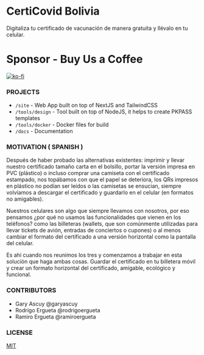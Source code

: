 # CertiCovid Bolivia

Digitaliza tu certificado de vacunación de manera gratuita y llévalo en tu celular.

# Sponsor - Buy Us a Coffee

[![ko-fi](https://ko-fi.com/img/githubbutton_sm.svg)](https://ko-fi.com/E1E25YVX9)

### PROJECTS

- `/site` - Web App built on top of NextJS and TailwindCSS
- `/tools/design` - Tool built on top of NodeJS, it helps to create PKPASS templates
- `/tools/docker` - Docker files for build
- `/docs` - Documentation

### MOTIVATION ( SPANISH )

Después de haber probado las alternativas existentes: imprimir y llevar nuestro certificado tamaño carta en el bolsillo, portar la versión impresa en PVC (plástico) o incluso comprar una camiseta con el certificado estampado, nos topábamos con que el papel se deteriora, los QRs impresos en plástico no podían ser leídos o las camisetas se ensucian, siempre volvíamos a descargar el certificado y guardarlo en el celular (en formatos no amigables).


Nuestros celulares son algo que siempre llevamos con nosotros, por eso pensamos ¿por qué no usamos las funcionalidades que vienen en los teléfonos? como las billeteras (wallets, que son comúnmente utilizadas para llevar tickets de avión, entradas de conciertos o cupones) o al menos cambiar el formato del certificado a una versión horizontal como la pantalla del celular.


Es ahi cuando nos reunimos los tres y comenzamos a trabajar en esta solución que haga ambas cosas. Guardar el certificado en tu billetera móvil y crear un formato horizontal del certificado, amigable, ecológico y funcional.

### CONTRIBUTORS

- Gary Ascuy @garyascuy
- Rodrigo Ergueta @rodrigoergueta
- Ramiro Ergueta @ramiroergueta

### LICENSE 

[MIT](LICENSE)
